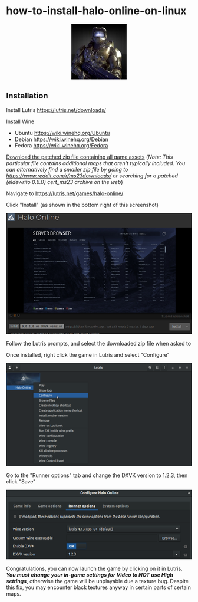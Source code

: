 # how-to-install-halo-online-on-linux

<p align="center">
  <img src="https://raw.githubusercontent.com/milan102/how-to-install-halo-online-on-linux/master/images/halo-3-master-chief-150x150.jpg" height="150" width="150">
</p>

## Installation
Install Lutris https://lutris.net/downloads/

Install Wine
- Ubuntu https://wiki.winehq.org/Ubuntu
- Debian https://wiki.winehq.org/Debian
- Fedora https://wiki.winehq.org/Fedora

[Download the patched zip file containing all game assets](https://github.com/)
(*Note: This particular file contains additional maps that aren't typically included. You can alternatively find a smaller zip file by going to https://www.reddit.com/r/ms23downloads/ or searching for a patched (eldewrito 0.6.0) cert_ms23 archive on the web*)

Navigate to https://lutris.net/games/halo-online/

Click "Install" (as shown in the bottom right of this screenshot)

<p align="center">
  <img src="https://raw.githubusercontent.com/milan102/how-to-install-halo-online-on-linux/master/images/screenshot1.png">
</p>

Follow the Lutris prompts, and select the downloaded zip file when asked to

Once installed, right click the game in Lutris and select "Configure"

<p align="center">
  <img src="https://raw.githubusercontent.com/milan102/how-to-install-halo-online-on-linux/master/images/screenshot2.png">
</p>

Go to the "Runner options" tab and change the DXVK version to 1.2.3, then click "Save"

<p align="center">
  <img src="https://raw.githubusercontent.com/milan102/how-to-install-halo-online-on-linux/master/images/screenshot3.png">
</p>

Congratulations, you can now launch the game by clicking on it in Lutris. ***You must change your in-game settings for Video to NOT use High settings***, otherwise the game will be unplayable due a texture bug. Despite this fix, you may encounter black textures anyway in certain parts of certain maps. 

